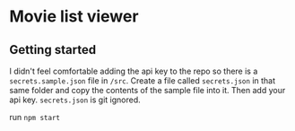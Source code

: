# Movie list viewer

## Getting started

I didn't feel comfortable adding the api key to the repo so there is a `secrets.sample.json`
file in `/src`. Create a file called `secrets.json` in that same folder and copy the contents of
the sample file into it. Then add your api key. `secrets.json` is git ignored.

run `npm start`

